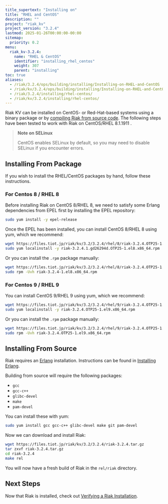 ```yaml
---
title_supertext: "Installing on"
title: "RHEL and CentOS"
description: ""
project: "riak_kv"
project_version: "3.2.4"
lastmod: 2025-01-26T00:00:00-00:00
sitemap:
  priority: 0.2
menu:
  riak_kv-3.2.4:
    name: "RHEL & CentOS"
    identifier: "installing_rhel_centos"
    weight: 307
    parent: "installing"
toc: true
aliases:
  - /riak/3.2.4/ops/building/installing/Installing-on-RHEL-and-CentOS
  - /riak/kv/3.2.4/ops/building/installing/Installing-on-RHEL-and-CentOS
  - /riak/3.2.4/installing/rhel-centos/
  - /riak/kv/3.2.4/installing/rhel-centos/
---
```


[install source index]: {{<baseurl>}}riak/kv/3.2.4/setup/installing/source
[install source erlang]: {{<baseurl>}}riak/kv/3.2.4/setup/installing/source/erlang
[install verify]: {{<baseurl>}}riak/kv/3.2.4/setup/installing/verify

Riak KV can be installed on CentOS- or Red-Hat-based systems using a binary
package or by [compiling Riak from source code][install source index]. The following steps have been tested to work with Riak on
CentOS/RHEL 8.1.1911 .

> **Note on SELinux**
>
> CentOS enables SELinux by default, so you may need to disable SELinux if
you encounter errors.

## Installing From Package

If you wish to install the RHEL/CentOS packages by hand, follow these
instructions.

### For Centos 8 / RHEL 8

Before installing Riak on CentOS 8/RHEL 8, we need to satisfy some Erlang dependencies
from EPEL first by installing the EPEL repository:

```bash
sudo yum install -y epel-release
```

Once the EPEL has been installed, you can install CentOS 8/RHEL 8 using yum, which we recommend:

```bash
wget https://files.tiot.jp/riak/kv/3.2/3.2.4/rhel/8/riak-3.2.4.OTP25-1.el8.x86_64.rpm
sudo yum localinstall -y riak-3.2.4.1.gd26294d.OTP25-1.el8.x86_64.rpm
```

Or you can install the `.rpm` package manually:

```bash
wget https://files.tiot.jp/riak/kv/3.2/3.2.4/rhel/8/riak-3.2.4.OTP25-1.el8.x86_64.rpm
sudo rpm -Uvh riak-3.2.4-1.el8.x86_64.rpm
```

### For Centos 9 / RHEL 9

You can install CentOS 9/RHEL 9 using yum, which we recommend:

```bash
wget https://files.tiot.jp/riak/kv/3.2/3.2.4/rhel/9/riak-3.2.4.OTP25-1.el9.x86_64.rpm
sudo yum localinstall -y riak-3.2.4.OTP25-1.el9.x86_64.rpm
```

Or you can install the `.rpm` package manually:

```bash
wget https://files.tiot.jp/riak/kv/3.2/3.2.4/rhel/9/riak-3.2.4.OTP25-1.el9.x86_64.rpm
sudo rpm -Uvh riak-3.2.4.OTP25-1.el9.x86_64.rpm
```

## Installing From Source

Riak requires an [Erlang](http://www.erlang.org/) installation.
Instructions can be found in [Installing Erlang][install source erlang].

Building from source will require the following packages:

* `gcc`
* `gcc-c++`
* `glibc-devel`
* `make`
* `pam-devel`

You can install these with yum:

```bash
sudo yum install gcc gcc-c++ glibc-devel make git pam-devel
```

Now we can download and install Riak:

```bash
wget https://files.tiot.jp/riak/kv/3.2/3.2.4/riak-3.2.4.tar.gz
tar zxvf riak-3.2.4.tar.gz
cd riak-3.2.4
make rel
```

You will now have a fresh build of Riak in the `rel/riak` directory.

## Next Steps

Now that Riak is installed, check out [Verifying a Riak Installation][install verify].

